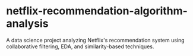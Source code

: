 # netflix-recommendation-algorithm-analysis
A data science project analyzing Netflix's recommendation system using collaborative filtering, EDA, and similarity-based techniques.
